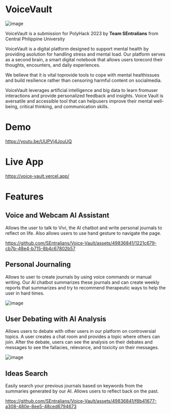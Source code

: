 # VoiceVault

![image](https://github.com/SEntralians/Voice-Vault/assets/49836841/ccca203e-1c97-4697-95c6-3a1bd4c1dbbe)


VoiceVault is a submission for PolyHack 2023 by **Team SEntralians** from Central Philippine University

VoiceVault is a digital platform designed to support mental health by providing asolution for handling stress and mental load. Our platform serves as a second brain, a smart digital notebook that allows users torecord their thoughts, encounters, and daily experiences.

We believe that it is vital toprovide tools to cope with mental healthissues and build resilience rather than censoring harmful content on socialmedia.

VoiceVault leverages artificial intelligence and big data to learn fromuser interactions and provide personalized feedback and insights. Voice Vault is aversatile and accessible tool that can helpusers improve their mental well-being, critical thinking, and communication skills.

# Demo
https://youtu.be/UUPVj4JouUQ

# Live App
https://voice-vault.vercel.app/

# Features

## Voice and Webcam AI Assistant

Allows the user to talk to Vivi, the AI chatbot and write personal journals to reflect on life. Also allows users to use hand gesture to navigate the page.

https://github.com/SEntralians/Voice-Vault/assets/49836841/1221c679-cb7b-48e4-b715-8b4c67802b57


## Personal Journaling

Allows to user to create journals by using voice commands or manual writing. Our AI chatbot summarizes these journals and can create weekly reports that summarizes and try to recommend therapeutic ways to help the user in hard times.

![image](https://github.com/SEntralians/Voice-Vault/assets/49836841/27af262c-19be-44b9-81e7-80ceed2c361f)


## User Debating with AI Analysis

Allows users to debate with other users in our platform on controversial topics. A user creates a chat room and provides a topic where others can join. After the debate, users can see the analysis on their debates and messages to see the fallacies, relevance, and toxicity on their messages. 

![image](https://github.com/SEntralians/Voice-Vault/assets/49836841/7d5de344-0dea-406b-9068-9a091348bb49)


## Ideas Search

Easily search your previous journals based on keywords from the summaries generated by our AI. Allows users to reflect back on the past. 


https://github.com/SEntralians/Voice-Vault/assets/49836841/f8b41677-a308-480e-8ee5-48ced6794673

